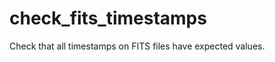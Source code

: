 check_fits_timestamps
=====================

Check that all timestamps on FITS files have expected values.
